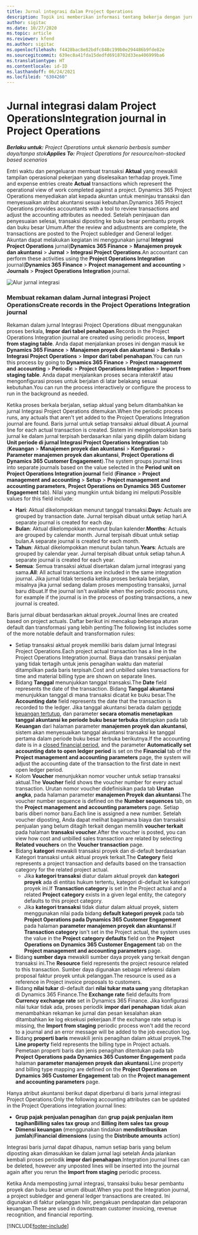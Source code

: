 ```yaml
---
title: Jurnal integrasi dalam Project Operations
description: Topik ini memberikan informasi tentang bekerja dengan jurnal Integrasi dalam Project Operations.
author: sigitac
ms.date: 10/27/2020
ms.topic: article
ms.reviewer: kfend
ms.author: sigitac
ms.openlocfilehash: f4428bac8e82bdfc848c199b0e294486b9fde82e
ms.sourcegitcommit: 639ec8a41fda15dedfd6918702d33ea406999ba6
ms.translationtype: HT
ms.contentlocale: id-ID
ms.lasthandoff: 06/24/2021
ms.locfileid: "6304260"
---
```

# <a name="integration-journal-in-project-operations"></a><span data-ttu-id="68508-103">Jurnal integrasi dalam Project Operations</span><span class="sxs-lookup"><span data-stu-id="68508-103">Integration journal in Project Operations</span></span>

<span data-ttu-id="68508-104">_**Berlaku untuk:** Project Operations untuk skenario berbasis sumber daya/tanpa stok_</span><span class="sxs-lookup"><span data-stu-id="68508-104">_**Applies To:** Project Operations for resource/non-stocked based scenarios_</span></span>

<span data-ttu-id="68508-105">Entri waktu dan pengeluaran membuat transaksi **Aktual** yang mewakili tampilan operasional pekerjaan yang diselesaikan terhadap proyek.</span><span class="sxs-lookup"><span data-stu-id="68508-105">Time and expense entries create **Actual** transactions which represent the operational view of work completed against a project.</span></span> <span data-ttu-id="68508-106">Dynamics 365 Project Operations menyediakan alat kepada akuntan untuk meninjau transaksi dan menyesuaikan atribut akuntansi sesuai kebutuhan.</span><span class="sxs-lookup"><span data-stu-id="68508-106">Dynamics 365 Project Operations provides accountants with a tool to review transactions and adjust the accounting attributes as needed.</span></span> <span data-ttu-id="68508-107">Setelah peninjauan dan penyesuaian selesai, transaksi diposting ke buku besar pembantu proyek dan buku besar Umum.</span><span class="sxs-lookup"><span data-stu-id="68508-107">After the review and adjustments are complete, the transactions are posted to the Project subledger and General ledger.</span></span> <span data-ttu-id="68508-108">Akuntan dapat melakukan kegiatan ini menggunakan jurnal **Integrasi Project Operations** jurnal(**Dynamics 365 Finance** > **Manajemen proyek dan akuntansi** > **Jurnal** > **Integrasi Project Operations**.</span><span class="sxs-lookup"><span data-stu-id="68508-108">An accountant can perform these activities using the **Project Operations Integration** journal(**Dynamics 365 Finance** > **Project management and accounting** > **Journals** > **Project Operations Integration** journal.</span></span>

![Alur jurnal integrasi](./media/IntegrationJournal.png)

### <a name="create-records-in-the-project-operations-integration-journal"></a><span data-ttu-id="68508-110">Membuat rekaman dalam Jurnal integrasi Project Operations</span><span class="sxs-lookup"><span data-stu-id="68508-110">Create records in the Project Operations Integration journal</span></span>

<span data-ttu-id="68508-111">Rekaman dalam jurnal Integrasi Project Operations dibuat menggunakan proses berkala, **Impor dari tabel penahapan**.</span><span class="sxs-lookup"><span data-stu-id="68508-111">Records in the Project Operations Integration journal are created using periodic process, **Import from staging table**.</span></span> <span data-ttu-id="68508-112">Anda dapat menjalankan proses ini dengan masuk ke **Dynamics 365 Finance** > **Manajemen proyek dan akuntansi** > **Berkala** > **Integrasi Project Operations** > **Impor dari tabel penahapan**.</span><span class="sxs-lookup"><span data-stu-id="68508-112">You can run this process by going to **Dynamics 365 Finance** > **Project management and accounting** > **Periodic** > **Project Operations Integration** > **Import from staging table**.</span></span> <span data-ttu-id="68508-113">Anda dapat menjalankan proses secara interaktif atau mengonfigurasi proses untuk berjalan di latar belakang sesuai kebutuhan.</span><span class="sxs-lookup"><span data-stu-id="68508-113">You can run the process interactively or configure the process to run in the background as needed.</span></span>

<span data-ttu-id="68508-114">Ketika proses berkala berjalan, setiap aktual yang belum ditambahkan ke jurnal Integrasi Project Operations ditemukan.</span><span class="sxs-lookup"><span data-stu-id="68508-114">When the periodic process runs, any actuals that aren't yet added to the Project Operations Integration journal are found.</span></span> <span data-ttu-id="68508-115">Baris jurnal untuk setiap transaksi aktual dibuat.</span><span class="sxs-lookup"><span data-stu-id="68508-115">A journal line for each actual transaction is created.</span></span>
<span data-ttu-id="68508-116">Sistem ini mengelompokkan baris jurnal ke dalam jurnal terpisah berdasarkan nilai yang dipilih dalam bidang **Unit periode di jurnal Integrasi Project Operations Integration** tab (**Keuangan** > **Manajemen proyek dan akuntansi** > **Konfigurasi** > **Parameter manajemen proyek dan akuntansi**, **Project Operations di Dynamics 365 Customer Engagement**).</span><span class="sxs-lookup"><span data-stu-id="68508-116">The system groups journal lines into separate journals based on the value selected in the **Period unit on Project Operations Integration journal** field (**Finance** > **Project management and accounting** > **Setup** > **Project management and accounting parameters**, **Project Operations on Dynamics 365 Customer Engagement** tab).</span></span> <span data-ttu-id="68508-117">Nilai yang mungkin untuk bidang ini meliputi:</span><span class="sxs-lookup"><span data-stu-id="68508-117">Possible values for this field include:</span></span>

  - <span data-ttu-id="68508-118">**Hari**: Aktual dikelompokkan menurut tanggal transaksi.</span><span class="sxs-lookup"><span data-stu-id="68508-118">**Days**: Actuals are grouped by transaction date.</span></span> <span data-ttu-id="68508-119">Jurnal terpisah dibuat untuk setiap hari.</span><span class="sxs-lookup"><span data-stu-id="68508-119">A separate journal is created for each day.</span></span>
  - <span data-ttu-id="68508-120">**Bulan**: Aktual dikelompokkan menurut bulan kalender.</span><span class="sxs-lookup"><span data-stu-id="68508-120">**Months**: Actuals are grouped by calendar month.</span></span> <span data-ttu-id="68508-121">Jurnal terpisah dibuat untuk setiap bulan.</span><span class="sxs-lookup"><span data-stu-id="68508-121">A separate journal is created for each month.</span></span>
  - <span data-ttu-id="68508-122">**Tahun**: Aktual dikelompokkan menurut bulan tahun.</span><span class="sxs-lookup"><span data-stu-id="68508-122">**Years**: Actuals are grouped by calendar year.</span></span> <span data-ttu-id="68508-123">Jurnal terpisah dibuat untuk setiap tahun.</span><span class="sxs-lookup"><span data-stu-id="68508-123">A separate journal is created for each year.</span></span>
  - <span data-ttu-id="68508-124">**Semua**: Semua transaksi aktual disertakan dalam jurnal integrasi yang sama.</span><span class="sxs-lookup"><span data-stu-id="68508-124">**All**: All actual transactions are included in the same integration journal.</span></span> <span data-ttu-id="68508-125">Jika jurnal tidak tersedia ketika proses berkala berjalan, misalnya jika jurnal sedang dalam proses memposting transaksi, jurnal baru dibuat.</span><span class="sxs-lookup"><span data-stu-id="68508-125">If the journal isn't available when the periodic process runs, for example if the journal is in the process of posting transactions, a new journal is created.</span></span>

<span data-ttu-id="68508-126">Baris jurnal dibuat berdasarkan aktual proyek.</span><span class="sxs-lookup"><span data-stu-id="68508-126">Journal lines are created based on project actuals.</span></span> <span data-ttu-id="68508-127">Daftar berikut ini mencakup beberapa aturan default dan transformasi yang lebih penting:</span><span class="sxs-lookup"><span data-stu-id="68508-127">The following list includes some of the more notable default and transformation rules:</span></span>

  - <span data-ttu-id="68508-128">Setiap transaksi aktual proyek memiliki baris dalam jurnal Integrasi Project Operations.</span><span class="sxs-lookup"><span data-stu-id="68508-128">Each project actual transaction has a line in the Project Operations Integration journal.</span></span> <span data-ttu-id="68508-129">Biaya dan transaksi penjualan yang tidak tertagih untuk jenis penagihan waktu dan material ditampilkan pada baris terpisah.</span><span class="sxs-lookup"><span data-stu-id="68508-129">Cost and unbilled sales transactions for time and material billing type are shown on separate lines.</span></span>
  - <span data-ttu-id="68508-130">Bidang **Tanggal** menunjukkan tanggal transaksi.</span><span class="sxs-lookup"><span data-stu-id="68508-130">The **Date** field represents the date of the transaction.</span></span> <span data-ttu-id="68508-131">Bidang **Tanggal akuntansi** menunjukkan tanggal di mana transaksi dicatat ke buku besar.</span><span class="sxs-lookup"><span data-stu-id="68508-131">The **Accounting date** field represents the date that the transaction is recorded to the ledger.</span></span> <span data-ttu-id="68508-132">Jika tanggal akuntansi berada dalam [periode keuangan tertutup](/dynamics365/finance/general-ledger/close-general-ledger-at-period-end), dan parameter **secara otomatis menetapkan tanggal akuntansi ke periode buku besar terbuka** ditetapkan pada tab **Keuangan** dari halaman parameter **manajemen proyek dan akuntansi**, sistem akan menyesuaikan tanggal akuntansi transaksi ke tanggal pertama dalam periode buku besar terbuka berikutnya.</span><span class="sxs-lookup"><span data-stu-id="68508-132">If the accounting date is in a [closed financial period](/dynamics365/finance/general-ledger/close-general-ledger-at-period-end), and the parameter **Automatically set accounting date to open ledger period** is set on the **Financial** tab of the **Project management and accounting parameters** page, the system will adjust the accounting date of the transaction to the first date in next open ledger period.</span></span>
  - <span data-ttu-id="68508-133">Kolom **Voucher** menunjukkan nomor voucher untuk setiap transaksi aktual.</span><span class="sxs-lookup"><span data-stu-id="68508-133">The **Voucher** field shows the voucher number for every actual transaction.</span></span> <span data-ttu-id="68508-134">Urutan nomor voucher didefinisikan pada tab **Urutan angka**, pada halaman parameter **manajemen Proyek dan akuntansi**.</span><span class="sxs-lookup"><span data-stu-id="68508-134">The voucher number sequence is defined on the **Number sequences** tab, on the **Project management and accounting parameters** page.</span></span> <span data-ttu-id="68508-135">Setiap baris diberi nomor baru.</span><span class="sxs-lookup"><span data-stu-id="68508-135">Each line is assigned a new number.</span></span> <span data-ttu-id="68508-136">Setelah voucher diposting, Anda dapat melihat bagaimana biaya dan transaksi penjualan yang belum ditagih terkait dengan memilih **voucher terkait** pada halaman **transaksi voucher**.</span><span class="sxs-lookup"><span data-stu-id="68508-136">After the voucher is posted, you can view how cost and unbilled sales transaction are related by selecting **Related vouchers** on the **Voucher transaction** page.</span></span>
  - <span data-ttu-id="68508-137">Bidang **kategori** mewakili transaksi proyek dan di-default berdasarkan Kategori transaksi untuk aktual proyek terkait.</span><span class="sxs-lookup"><span data-stu-id="68508-137">The **Category** field represents a project transaction and defaults based on the transaction category for the related project actual.</span></span>
    - <span data-ttu-id="68508-138">Jika **kategori transaksi** diatur dalam aktual proyek dan **kategori proyek** ada di entitas hukum tertentu, kategori di-default ke kategori proyek ini.</span><span class="sxs-lookup"><span data-stu-id="68508-138">If **Transaction category** is set in the Project actual and a related **Project category** exists in a given legal entity, the category defaults to this project category.</span></span>
    - <span data-ttu-id="68508-139">Jika **kategori transaksi** tidak diatur dalam aktual proyek, sistem menggunakan nilai pada bidang **default kategori proyek** pada tab **Project Operations pada Dynamics 365 Customer Engagement** pada halaman **parameter manajemen proyek dan akuntansi**.</span><span class="sxs-lookup"><span data-stu-id="68508-139">If **Transaction category** isn't set in the Project actual, the system uses the value in the **Project category defaults** field on the **Project Operations on Dynamics 365 Customer Engagement** tab on the **Project management and accounting parameters** page.</span></span>
  - <span data-ttu-id="68508-140">Bidang **sumber daya** mewakili sumber daya proyek yang terkait dengan transaksi ini.</span><span class="sxs-lookup"><span data-stu-id="68508-140">The **Resource** field represents the project resource related to this transaction.</span></span> <span data-ttu-id="68508-141">Sumber daya digunakan sebagai referensi dalam proposal faktur proyek untuk pelanggan.</span><span class="sxs-lookup"><span data-stu-id="68508-141">The resource is used as a reference in Project invoice proposals to customers.</span></span>
  - <span data-ttu-id="68508-142">Bidang **nilai tukar** di-default dari **nilai tukar mata uang** yang ditetapkan di Dynamics 365 Finance.</span><span class="sxs-lookup"><span data-stu-id="68508-142">The **Exchange rate** field defaults from **Currency exchange rate** set in Dynamics 365 Finance.</span></span> <span data-ttu-id="68508-143">Jika konfigurasi nilai tukar tidak ada, proses periodik **impor dari penahapan** tidak akan menambahkan rekaman ke jurnal dan pesan kesalahan akan ditambahkan ke log eksekusi pekerjaan.</span><span class="sxs-lookup"><span data-stu-id="68508-143">If the exchange rate setup is missing, the **Import from staging** periodic process won't add the record to a journal and an error message will be added to the job execution log.</span></span>
  - <span data-ttu-id="68508-144">Bidang **properti baris** mewakili jenis penagihan dalam aktual proyek.</span><span class="sxs-lookup"><span data-stu-id="68508-144">The **Line property** field represents the billing type in Project actuals.</span></span> <span data-ttu-id="68508-145">Pemetaan properti baris dan jenis penagihan ditentukan pada tab **Project Operations pada Dynamics 365 Customer Engagement** pada halaman **parameter manajemen proyek dan akuntansi**.</span><span class="sxs-lookup"><span data-stu-id="68508-145">Line property and billing type mapping are defined on the **Project Operations on Dynamics 365 Customer Engagement** tab on the **Project management and accounting parameters** page.</span></span>

<span data-ttu-id="68508-146">Hanya atribut akuntansi berikut dapat diperbarui di baris jurnal integrasi Project Operations:</span><span class="sxs-lookup"><span data-stu-id="68508-146">Only the following accounting attributes can be updated in the Project Operations integration journal lines:</span></span>

- <span data-ttu-id="68508-147">**Grup pajak penjualan penagihan** dan **grup pajak penjualan item tagihan**</span><span class="sxs-lookup"><span data-stu-id="68508-147">**Billing sales tax group** and **Billing item sales tax group**</span></span>
- <span data-ttu-id="68508-148">**Dimensi keuangan** (menggunakan tindakan **mendistribusikan jumlah**)</span><span class="sxs-lookup"><span data-stu-id="68508-148">**Financial dimensions** (using the **Distribute amounts** action)</span></span>

<span data-ttu-id="68508-149">Integrasi baris jurnal dapat dihapus, namun setiap baris yang belum diposting akan dimasukkan ke dalam jurnal lagi setelah Anda jalankan kembali proses periodik **impor dari penahapan**.</span><span class="sxs-lookup"><span data-stu-id="68508-149">Integration journal lines can be deleted, however any unposted lines will be inserted into the journal again after you rerun the **Import from staging** periodic process.</span></span>

<span data-ttu-id="68508-150">Ketika Anda memposting jurnal integrasi, transaksi buku besar pembantu proyek dan buku besar umum dibuat.</span><span class="sxs-lookup"><span data-stu-id="68508-150">When you post the Integration journal, a project subledger and general ledger transactions are created.</span></span> <span data-ttu-id="68508-151">Ini digunakan di faktur pelanggan hilir, pengakuan pendapatan dan pelaporan keuangan.</span><span class="sxs-lookup"><span data-stu-id="68508-151">These are used in downstream customer invoicing, revenue recognition, and financial reporting.</span></span>


[!INCLUDE[footer-include](../includes/footer-banner.md)]
